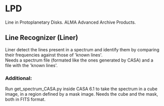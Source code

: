 # LPD
Line in Protoplanetary Disks. ALMA Advanced Archive Products.

## Line Recognizer (Liner)
Liner detect the lines present in a spectrum and identify them by comparing their frequencies against those of 'known lines'.  
Needs a spectrum file (formated like the ones generated by CASA) and a file with the 'known lines'.
 
### Additional:
Run get_spectrum_CASA.py inside CASA 6.1 to take the spectrum in a cube image, in a region defined by a mask image. Needs the cube and the mask, both in FITS format.
